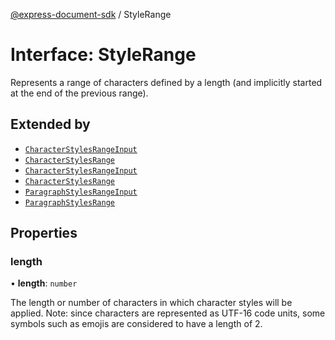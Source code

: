 [@express-document-sdk](../overview.md) / StyleRange

# Interface: StyleRange

Represents a range of characters defined by a length (and implicitly started at the end of the previous range).

## Extended by

-   [`CharacterStylesRangeInput`](character-styles-range-input.md)
-   [`CharacterStylesRange`](character-styles-range.md)
-   [`CharacterStylesRangeInput`](CharacterStylesRangeInput.md)
-   [`CharacterStylesRange`](CharacterStylesRange.md)
-   [`ParagraphStylesRangeInput`](ParagraphStylesRangeInput.md)
-   [`ParagraphStylesRange`](ParagraphStylesRange.md)

## Properties

### length

• **length**: `number`

The length or number of characters in which character styles will be applied.
Note: since characters are represented as UTF-16 code units, some symbols
such as emojis are considered to have a length of 2.
